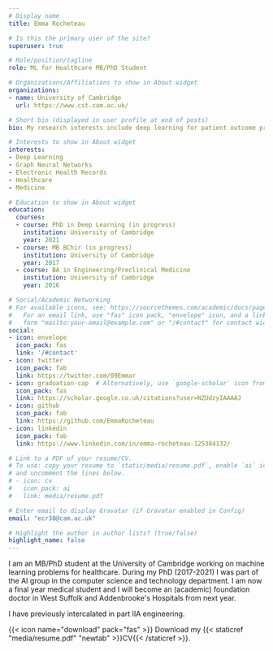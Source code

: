 ```yaml
---
# Display name
title: Emma Rocheteau

# Is this the primary user of the site?
superuser: true

# Role/position/tagline
role: ML for Healthcare MB/PhD Student

# Organizations/Affiliations to show in About widget
organizations:
- name: University of Cambridge
  url: https://www.cst.cam.ac.uk/

# Short bio (displayed in user profile at end of posts)
bio: My research interests include deep learning for patient outcome prediction, especially time series methods and graph neural networks.

# Interests to show in About widget
interests:
- Deep Learning
- Graph Neural Networks
- Electronic Health Records
- Healthcare
- Medicine

# Education to show in About widget
education:
  courses:
  - course: PhD in Deep Learning (in progress)
    institution: University of Cambridge
    year: 2021
  - course: MB BChir (in progress)
    institution: University of Cambridge
    year: 2017
  - course: BA in Engineering/Preclinical Medicine
    institution: University of Cambridge
    year: 2016

# Social/Academic Networking
# For available icons, see: https://sourcethemes.com/academic/docs/page-builder/#icons
#   For an email link, use "fas" icon pack, "envelope" icon, and a link in the
#   form "mailto:your-email@example.com" or "/#contact" for contact widget.
social:
- icon: envelope
  icon_pack: fas
  link: '/#contact'
- icon: twitter
  icon_pack: fab
  link: https://twitter.com/09Emmar
- icon: graduation-cap  # Alternatively, use `google-scholar` icon from `ai` icon pack
  icon_pack: fas
  link: https://scholar.google.co.uk/citations?user=NZUdzyIAAAAJ
- icon: github
  icon_pack: fab
  link: https://github.com/EmmaRocheteau
- icon: linkedin
  icon_pack: fab
  link: https://www.linkedin.com/in/emma-rocheteau-125384132/

# Link to a PDF of your resume/CV.
# To use: copy your resume to `static/media/resume.pdf`, enable `ai` icons in `params.toml`, 
# and uncomment the lines below.
# - icon: cv
#   icon_pack: ai
#   link: media/resume.pdf

# Enter email to display Gravatar (if Gravatar enabled in Config)
email: "ecr38@cam.ac.uk"

# Highlight the author in author lists? (true/false)
highlight_name: false
---
```


I am an MB/PhD student at the University of Cambridge working on machine learning problems for healthcare. During my PhD (2017-2021) I was part of the AI group in the computer science and technology department. I am now a final year medical student and I will become an (academic) foundation doctor in West Suffolk and Addenbrooke's Hospitals from next year.

I have previously intercalated in part IIA engineering.

{{< icon name="download" pack="fas" >}} Download my {{< staticref "media/resume.pdf" "newtab" >}}CV{{< /staticref >}}.
